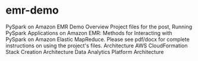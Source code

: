 # emr-demo
PySpark on Amazon EMR Demo Overview Project files for the post, Running PySpark Applications on Amazon EMR: Methods for Interacting with PySpark on Amazon Elastic MapReduce. Please see pdf/docx for complete instructions on using the project's files.  Architecture AWS CloudFormation Stack Creation Architecture  Data Analytics Platform Architecture
